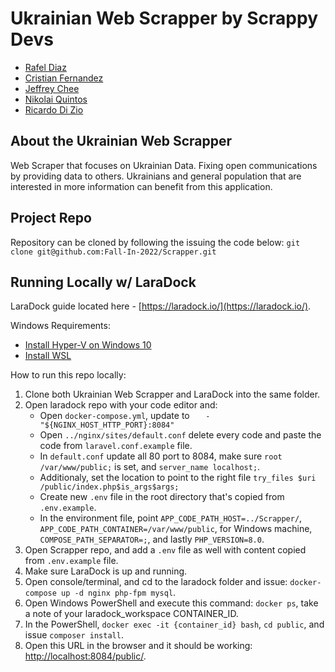 # Ukrainian Web Scrapper by Scrappy Devs

- [Rafel Diaz](https://www.linkedin.com/in/rafael-diaz-26368053/)
- [Cristian Fernandez](https://www.linkedin.com/in/cristian-fernandez-dev/)
- [Jeffrey Chee](https://www.linkedin.com/in/jeffrey-chee)
- [Nikolai Quintos](https://www.linkedin.com/in/nikolaiq/)
- [Ricardo Di Zio](https://www.linkedin.com/in/ricardo-di-zio-ab863ab9/)

## About the Ukrainian Web Scrapper 

Web Scraper that focuses on Ukrainian Data. Fixing open communications by providing data to others. Ukrainians and general population that are interested in more information can benefit from this application.

## Project Repo

Repository can be cloned by following the issuing the code below:
`git clone git@github.com:Fall-In-2022/Scrapper.git`

## Running Locally w/ LaraDock

LaraDock guide located here - [https://laradock.io/](https://laradock.io/).

Windows Requirements:
- [Install Hyper-V on Windows 10](https://docs.microsoft.com/en-us/virtualization/hyper-v-on-windows/quick-start/enable-hyper-v)
- [Install WSL](https://docs.microsoft.com/en-us/windows/wsl/install)

How to run this repo locally:

1. Clone both Ukrainian Web Scrapper and LaraDock into the same folder.
2. Open laradock repo with your code editor and:
   - Open `docker-compose.yml`, update to `   - "${NGINX_HOST_HTTP_PORT}:8084"`
   - Open `../nginx/sites/default.conf` delete every code and paste the code from `laravel.conf.example` file.
   - In `default.conf` update all 80 port to 8084, make sure `root /var/www/public;` is set, and `server_name localhost;`.
   - Additionaly, set the location to point to the right file `try_files $uri /public/index.php$is_args$args;`
   - Create new `.env` file in the root directory that's copied from `.env.example`.
   - In the environment file, point `APP_CODE_PATH_HOST=../Scrapper/`, `APP_CODE_PATH_CONTAINER=/var/www/public`, for Windows machine, `COMPOSE_PATH_SEPARATOR=;`, and lastly `PHP_VERSION=8.0`.
3. Open Scrapper repo, and add a `.env` file as well with content copied from `.env.example` file.
4. Make sure LaraDock is up and running.
5. Open console/terminal, and cd to the laradock folder and issue: `docker-compose up -d nginx php-fpm mysql`.
6. Open Windows PowerShell and execute this command: `docker ps`, take a note of your laradock_workspace CONTAINER_ID.
7. In the PowerShell, `docker exec -it {container_id} bash`, `cd public`, and issue `composer install`.
8. Open this URL in the browser and it should be working: [http://localhost:8084/public/](http://localhost:8084/public/).


